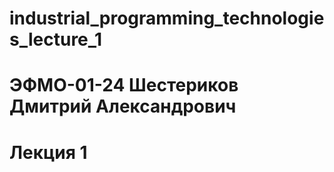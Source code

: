 # industrial_programming_technologies_lecture_1
# ЭФМО-01-24 Шестериков Дмитрий Александрович
# Лекция 1

